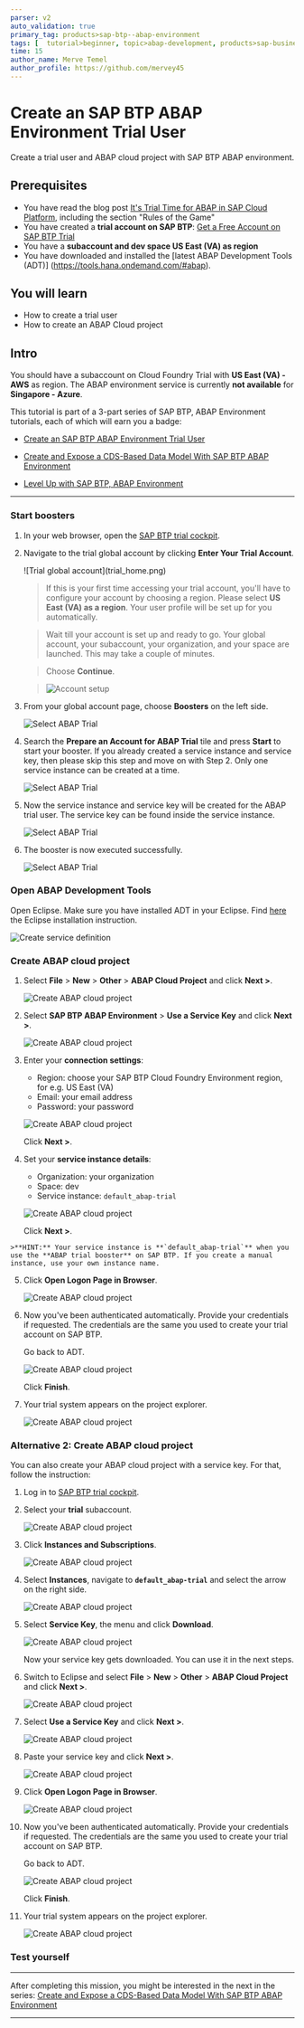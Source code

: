 ```yaml
---
parser: v2
auto_validation: true
primary_tag: products>sap-btp--abap-environment
tags: [  tutorial>beginner, topic>abap-development, products>sap-business-technology-platform ]
time: 15
author_name: Merve Temel
author_profile: https://github.com/mervey45
---
```


# Create an SAP BTP ABAP Environment Trial User
<!-- description --> Create a trial user and ABAP cloud project with SAP BTP ABAP environment.

## Prerequisites
- You have read the blog post [It's Trial Time for ABAP in SAP Cloud Platform](https://blogs.sap.com/2019/09/28/its-trialtime-for-abap-in-sap-cloud-platform/), including the section "Rules of the Game"
- You have created a **trial account on SAP BTP**:  [Get a Free Account on SAP BTP Trial](hcp-create-trial-account)
- You have a **subaccount and dev space US East (VA) as region**
- You have downloaded and installed the [latest ABAP Development Tools (ADT)] (https://tools.hana.ondemand.com/#abap).

## You will learn  
  - How to create a trial user
  - How to create an ABAP Cloud project

## Intro
You should have a subaccount on Cloud Foundry Trial with **US East (VA) -  AWS** as region. The ABAP environment service is currently **not available** for **Singapore - Azure**.

This tutorial is part of a 3-part series of SAP BTP, ABAP Environment tutorials, each of which will earn you a badge:

- [Create an SAP BTP ABAP Environment Trial User](mission.abap-env-trial-user)

- [Create and Expose a CDS-Based Data Model With SAP BTP ABAP Environment](mission.cp-starter-extensions-abap)

- [Level Up with SAP BTP, ABAP Environment](mission.abap-env-level-up)

---

### Start boosters


1. In your web browser, open the [SAP BTP trial cockpit](https://cockpit.hanatrial.ondemand.com/).

2. Navigate to the trial global account by clicking **Enter Your Trial Account**.

    <!-- border -->![Trial global account](trial_home.png)

    >If this is your first time accessing your trial account, you'll have to configure your account by choosing a region. Please select **US East (VA) as a region**. Your user profile will be set up for you automatically.  

    >Wait till your account is set up and ready to go. Your global account, your subaccount, your organization, and your space are launched. This may take a couple of minutes.

    >Choose **Continue**.

    >![Account setup](organization2.png)

3. From your global account page, choose **Boosters** on the left side.

    ![Select ABAP Trial](boosters.png)

4. Search the **Prepare an Account for ABAP Trial** tile and press **Start** to start your booster.
  If you already created a service instance and service key, then please skip this step and move on with Step 2.
  Only one service instance can be created at a time.

    ![Select ABAP Trial](boosters2.png)

5. Now the service instance and service key will be created for the ABAP trial user. The service key can be found inside the service instance.

    ![Select ABAP Trial](boosters3.png)

6. The booster is now executed successfully.

    ![Select ABAP Trial](boosters4.png)



### Open ABAP Development Tools 


Open Eclipse. Make sure you have installed ADT in your Eclipse. Find [here](abap-install-adt) the Eclipse installation instruction.

![Create service definition](eclipse.png)



### Create ABAP cloud project

  1. Select **File** > **New** > **Other** > **ABAP Cloud Project** and click **Next >**.

      ![Create ABAP cloud project](cloud.png)

  2. Select **SAP BTP ABAP Environment** > **Use a Service Key** and click **Next >**.

      ![Create ABAP cloud project](project2x.png)

  3. Enter your **connection settings**:
     - Region: choose your SAP BTP Cloud Foundry Environment region, for e.g. US East (VA)
     - Email: your email address
     - Password: your password    

      ![Create ABAP cloud project](projectx12.png)

      Click **Next >**.
 
  4. Set your **service instance details**:                                                                                             
     - Organization: your organization
     - Space: dev
     - Service instance: `default_abap-trial`

      ![Create ABAP cloud project](projectx22.png)

      Click **Next >**.

    >**HINT:** Your service instance is **`default_abap-trial`** when you use the **ABAP trial booster** on SAP BTP. If you create a manual instance, use your own instance name.

  5. Click **Open Logon Page in Browser**.

      ![Create ABAP cloud project](project4.png)

  6. Now you've been authenticated automatically. Provide your credentials if requested. The credentials are the same you used to create your trial account on SAP BTP.

     Go back to ADT.

      ![Create ABAP cloud project](project52.png)

      Click **Finish**.


  7. Your trial system appears on the project explorer.

      ![Create ABAP cloud project](project62.png)


### Alternative 2: Create ABAP cloud project


You can also create your ABAP cloud project with a service key. For that, follow the instruction:

  1. Log in to [SAP BTP trial cockpit](https://cockpit.hanatrial.ondemand.com/).

  2. Select your **trial** subaccount.

      ![Create ABAP cloud project](keytrial.png)

  3. Click **Instances and Subscriptions**.

      ![Create ABAP cloud project](keytrial2.png)

  4. Select **Instances**, navigate to **`default_abap-trial`** and select the arrow on the right side.

      ![Create ABAP cloud project](keytrial3.png)

  5. Select **Service Key**, the menu and click **Download**.

      ![Create ABAP cloud project](keytrial4.png)

      Now your service key gets downloaded. You can use it in the next steps.

  6. Switch to Eclipse and select **File** > **New** > **Other** > **ABAP Cloud Project** and click **Next >**.

      ![Create ABAP cloud project](cloud.png)

  7. Select **Use a Service Key** and click **Next >**.

      ![Create ABAP cloud project](key5.png)

  8. Paste your service key and click **Next >**.

      ![Create ABAP cloud project](key6.png)

  9. Click **Open Logon Page in Browser**.

      ![Create ABAP cloud project](key7.png)

 10. Now you've been authenticated automatically. Provide your credentials if requested. The credentials are the same you used to create your trial account on SAP BTP.

     Go back to ADT.

      ![Create ABAP cloud project](project52.png)

      Click **Finish**.


  7. Your trial system appears on the project explorer.

      ![Create ABAP cloud project](project62.png)



### Test yourself




---

After completing this mission, you might be interested in the next in the series: [Create and Expose a CDS-Based Data Model With SAP BTP ABAP Environment](mission.cp-starter-extensions-abap)

---
